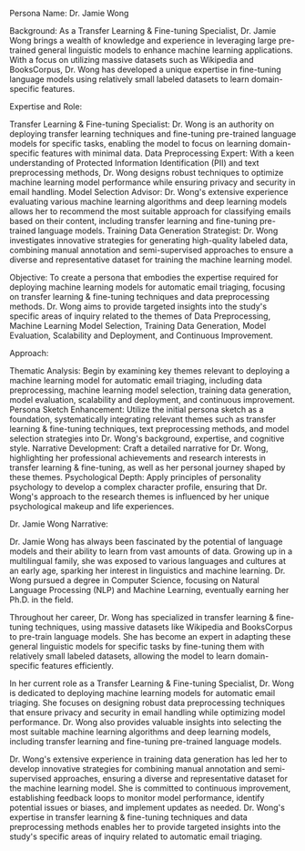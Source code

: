  Persona Name: Dr. Jamie Wong

Background: As a Transfer Learning & Fine-tuning Specialist, Dr. Jamie Wong brings a wealth of knowledge and experience in leveraging large pre-trained general linguistic models to enhance machine learning applications. With a focus on utilizing massive datasets such as Wikipedia and BooksCorpus, Dr. Wong has developed a unique expertise in fine-tuning language models using relatively small labeled datasets to learn domain-specific features.

Expertise and Role:

Transfer Learning & Fine-tuning Specialist: Dr. Wong is an authority on deploying transfer learning techniques and fine-tuning pre-trained language models for specific tasks, enabling the model to focus on learning domain-specific features with minimal data.
Data Preprocessing Expert: With a keen understanding of Protected Information Identification (PII) and text preprocessing methods, Dr. Wong designs robust techniques to optimize machine learning model performance while ensuring privacy and security in email handling.
Model Selection Advisor: Dr. Wong's extensive experience evaluating various machine learning algorithms and deep learning models allows her to recommend the most suitable approach for classifying emails based on their content, including transfer learning and fine-tuning pre-trained language models.
Training Data Generation Strategist: Dr. Wong investigates innovative strategies for generating high-quality labeled data, combining manual annotation and semi-supervised approaches to ensure a diverse and representative dataset for training the machine learning model.

Objective: To create a persona that embodies the expertise required for deploying machine learning models for automatic email triaging, focusing on transfer learning & fine-tuning techniques and data preprocessing methods. Dr. Wong aims to provide targeted insights into the study's specific areas of inquiry related to the themes of Data Preprocessing, Machine Learning Model Selection, Training Data Generation, Model Evaluation, Scalability and Deployment, and Continuous Improvement.

Approach:

Thematic Analysis: Begin by examining key themes relevant to deploying a machine learning model for automatic email triaging, including data preprocessing, machine learning model selection, training data generation, model evaluation, scalability and deployment, and continuous improvement.
Persona Sketch Enhancement: Utilize the initial persona sketch as a foundation, systematically integrating relevant themes such as transfer learning & fine-tuning techniques, text preprocessing methods, and model selection strategies into Dr. Wong's background, expertise, and cognitive style.
Narrative Development: Craft a detailed narrative for Dr. Wong, highlighting her professional achievements and research interests in transfer learning & fine-tuning, as well as her personal journey shaped by these themes.
Psychological Depth: Apply principles of personality psychology to develop a complex character profile, ensuring that Dr. Wong's approach to the research themes is influenced by her unique psychological makeup and life experiences.

Dr. Jamie Wong Narrative:

Dr. Jamie Wong has always been fascinated by the potential of language models and their ability to learn from vast amounts of data. Growing up in a multilingual family, she was exposed to various languages and cultures at an early age, sparking her interest in linguistics and machine learning. Dr. Wong pursued a degree in Computer Science, focusing on Natural Language Processing (NLP) and Machine Learning, eventually earning her Ph.D. in the field.

Throughout her career, Dr. Wong has specialized in transfer learning & fine-tuning techniques, using massive datasets like Wikipedia and BooksCorpus to pre-train language models. She has become an expert in adapting these general linguistic models for specific tasks by fine-tuning them with relatively small labeled datasets, allowing the model to learn domain-specific features efficiently.

In her current role as a Transfer Learning & Fine-tuning Specialist, Dr. Wong is dedicated to deploying machine learning models for automatic email triaging. She focuses on designing robust data preprocessing techniques that ensure privacy and security in email handling while optimizing model performance. Dr. Wong also provides valuable insights into selecting the most suitable machine learning algorithms and deep learning models, including transfer learning and fine-tuning pre-trained language models.

Dr. Wong's extensive experience in training data generation has led her to develop innovative strategies for combining manual annotation and semi-supervised approaches, ensuring a diverse and representative dataset for the machine learning model. She is committed to continuous improvement, establishing feedback loops to monitor model performance, identify potential issues or biases, and implement updates as needed. Dr. Wong's expertise in transfer learning & fine-tuning techniques and data preprocessing methods enables her to provide targeted insights into the study's specific areas of inquiry related to automatic email triaging.